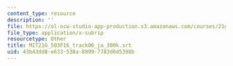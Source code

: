 ```yaml
---
content_type: resource
description: ''
file: https://ol-ocw-studio-app-production.s3.amazonaws.com/courses/21g-503-japanese-iii-fall-2019/43b43dd8e633538a89997783d6d5398b_MIT21G_503F16_track06_ja_300k.vtt
file_type: application/x-subrip
resourcetype: Other
title: MIT21G_503F16_track06_ja_300k.srt
uid: 43b43dd8-e633-538a-8999-7783d6d5398b
---
```

